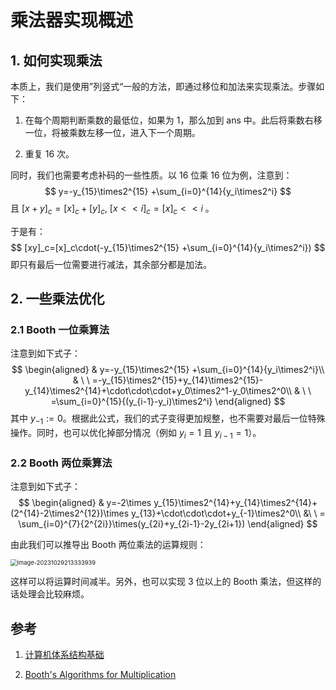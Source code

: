 # 乘法器实现概述

## 1. 如何实现乘法

本质上，我们是使用”列竖式“一般的方法，即通过移位和加法来实现乘法。步骤如下：

1. 在每个周期判断乘数的最低位，如果为 1，那么加到 ans 中。此后将乘数右移一位，将被乘数左移一位，进入下一个周期。

2. 重复 16 次。

同时，我们也需要考虑补码的一些性质。以 16 位乘 16 位为例，注意到：
$$
y=-y_{15}\times2^{15} +\sum_{i=0}^{14}{y_i\times2^i}
$$
且 $[x+y]_c=[x]_c+[y]_c$, $[x <<i]_c=[x]_c<<i$ 。

于是有：
$$
[xy]_c=[x]_c\cdot(-y_{15}\times2^{15} +\sum_{i=0}^{14}{y_i\times2^i})
$$
即只有最后一位需要进行减法，其余部分都是加法。

## 2. 一些乘法优化

### 2.1 Booth 一位乘算法

注意到如下式子：
$$
\begin{aligned}
& y=-y_{15}\times2^{15} +\sum_{i=0}^{14}{y_i\times2^i}\\
& \ \ =-y_{15}\times2^{15}+y_{14}\times2^{15}-y_{14}\times2^{14}+\cdot\cdot\cdot+y_0\times2^1-y_0\times2^0\\
& \ \ =\sum_{i=0}^{15}{(y_{i-1}-y_i)\times2^i}
\end{aligned}
$$
其中 $y_{-1}:=0$。根据此公式，我们的式子变得更加规整，也不需要对最后一位特殊操作。同时，也可以优化掉部分情况（例如 $y_i=1$ 且 $y_{i-1}=1$）。

### 2.2 Booth 两位乘算法

注意到如下式子：
$$
\begin{aligned}
& y=-2\times y_{15}\times2^{14}+y_{14}\times2^{14}+(2^{14}-2\times2^{12})\times y_{13}+\cdot\cdot\cdot+y_{-1}\times2^0\\
&\ \ = \sum_{i=0}^{7}{2^{2i}}\times(y_{2i}+y_{2i-1}-2y_{2i+1})
\end{aligned}
$$


由此我们可以推导出 Booth 两位乘法的运算规则：

<img src="C:\Users\18221\AppData\Roaming\Typora\typora-user-images\image-20231029213333939.png" alt="image-20231029213333939" style="zoom:67%;" />

这样可以将运算时间减半。另外，也可以实现 3 位以上的 Booth 乘法，但这样的话处理会比较麻烦。

## 参考

1. [计算机体系结构基础](https://foxsen.github.io/archbase/bookdown.pdf)

2. [Booth's Algorithms for Multiplication](https://www.brown.edu/Departments/Engineering/Courses/En164/BoothRadix4.pdf)